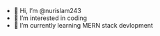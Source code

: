 - 👋 Hi, I’m @nurislam243
- 👀 I’m interested in coding
- 🌱 I’m currently learning MERN stack devlopment


<!---
nurislam243/nurislam243 is a ✨ special ✨ repository because its `README.md` (this file) appears on your GitHub profile.
You can click the Preview link to take a look at your changes.
--->
